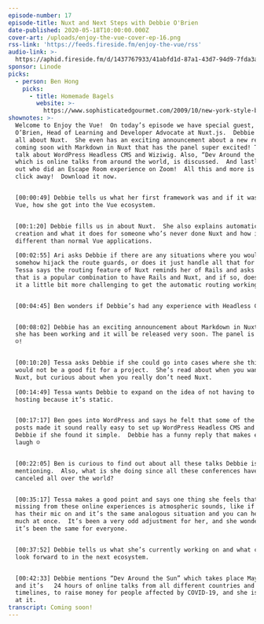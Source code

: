 ```yaml
---
episode-number: 17
episode-title: Nuxt and Next Steps with Debbie O'Brien
date-published: 2020-05-18T10:00:00.000Z
cover-art: /uploads/enjoy-the-vue-cover-ep-16.png
rss-link: 'https://feeds.fireside.fm/enjoy-the-vue/rss'
audio-link: >-
  https://aphid.fireside.fm/d/1437767933/41abfd1d-87a1-43d7-94d9-7fda3a5120e1/4b277712-0312-4004-8501-2372646ef701.mp3
sponsor: Linode
picks:
  - person: Ben Hong
    picks:
      - title: Homemade Bagels
        website: >-
          https://www.sophisticatedgourmet.com/2009/10/new-york-style-bagel-recipe/
shownotes: >-
  Welcome to Enjoy the Vue!  On today’s episode we have special guest, Debbie
  O’Brien, Head of Learning and Developer Advocate at Nuxt.js.  Debbie tells us
  all about Nuxt.  She even has an exciting announcement about a new release
  coming soon with Markdown in Nuxt that has the panel super excited! There is
  talk about WordPress Headless CMS and Wiziwig. Also, “Dev Around the Sun,”
  which is online talks from around the world, is discussed.  And lastly, find
  out who did an Escape Room experience on Zoom!  All this and more is just a
  click away!  Download it now.


  [00:00:49] Debbie tells us what her first framework was and if it wasn’t in
  Vue, how she got into the Vue ecosystem. 


  [00:1:20] Debbie fills us in about Nuxt.  She also explains automatic wrap
  creation and what it does for someone who’s never done Nuxt and how is it
  different than normal Vue applications. 
   
  [00:02:55] Ari asks Debbie if there are any situations where you would need to
  somehow hijack the route guards, or does it just handle all that for you?
  Tessa says the routing feature of Nuxt reminds her of Rails and asks Debbie if
  that is a popular combination to have Rails and Nuxt, and if so, does it make
  it a little bit more challenging to get the automatic routing working?


  [00:04:45] Ben wonders if Debbie’s had any experience with Headless CMS?


  [00:08:02] Debbie has an exciting announcement about Markdown in Nuxt which
  she has been working and it will be released very soon. The panel is EXCITED
  ☺!


  [00:10:20] Tessa asks Debbie if she could go into cases where she thinks Nuxt
  would not be a good fit for a project.  She’s read about when you want to use
  Nuxt, but curious about when you really don’t need Nuxt. 
   
  [00:14:49] Tessa wants Debbie to expand on the idea of not having to pay for
  hosting because it’s static.    


  [00:17:17] Ben goes into WordPress and says he felt that some of the blog
  posts made it sound really easy to set up WordPress Headless CMS and he asks
  Debbie if she found it simple.  Debbie has a funny reply that makes everyone
  laugh ☺  


  [00:22:05] Ben is curious to find out about all these talks Debbie is
  mentioning.  Also, what is she doing since all these conferences have been
  canceled all over the world?


  [00:35:17] Tessa makes a good point and says one thing she feels that’s
  missing from these online experiences is atmospheric sounds, like if everyone
  has their mic on and it’s the same analogous situation and you can hear too
  much at once.  It’s been a very odd adjustment for her, and she wonders if
  it’s been the same for everyone. 


  [00:37:52] Debbie tells us what she’s currently working on and what can people
  look forward to in the next ecosystem.


  [00:42:33] Debbie mentions “Dev Around the Sun” which takes place May 12th,
  and it’s   24 hours of online talks from all different countries and different
  timelines, to raise money for people affected by COVID-19, and she is speaking
  at it. 
transcript: Coming soon!
---
```


